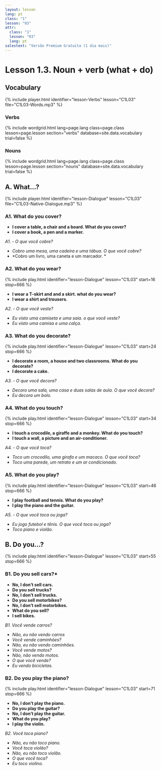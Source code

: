 ```yaml
---
layout: lesson
lang: pt
class: "1"
lesson: "03"
attr:
  class: "1"
  lesson: "03"
  lang: pt
salestext: "Versão Premium Gratuita (1 dia mais)"
---
```


# Lesson 1.3. Noun + verb (what + do)

## Vocabulary
{% include player.html identifier="lesson-Verbs" lesson="C1L03" file="C1L03-Words.mp3" %}

### Verbs

{% include wordgrid.html lang=page.lang
		class=page.class 
		lesson=page.lesson 
		section="verbs"
		database=site.data.vocabulary 
		trial=false %}

### Nouns
{% include wordgrid.html lang=page.lang
		class=page.class 
		lesson=page.lesson 
		section="nouns"
		database=site.data.vocabulary 
		trial=false %}



## A. What...?
{% include player.html identifier="lesson-Dialogue" lesson="C1L03" file="C1L03-Native-Dialogue.mp3" %}

### A1. What do you cover?

- **I cover a table, a chair and a board. What do you cover?**
- **I cover a book, a pen and a marker.**

*A1. - O que você cobre?*

- *Cobro uma mesa, uma cadeira e uma tábua. O que você cobre?*
- *Cobro um livro, uma caneta e um marcador. *

### A2. What do you wear?
{% include play.html identifier="lesson-Dialogue" lesson="C1L03" start=16 stop=666 %}

- **I wear a T-skirt and and a skirt. what do you wear?**
- **I wear a shirt and trousers.**

*A2. - O que você veste?*

- *Eu visto uma camiseta e uma saia. o que você veste?*
- *Eu visto uma camisa e uma calça.*

### A3. What do you decorate?
{% include play.html identifier="lesson-Dialogue" lesson="C1L03" start=24 stop=666 %}

- **I decorate a room, a house and two classrooms. What do you decorate?**
- **I decorate a cake.**

*A3. - O que você decora?*

- *Decoro uma sala, uma casa e duas salas de aula. O que você decora?*
- *Eu decora um bolo.*

### A4. What do you touch?
{% include play.html identifier="lesson-Dialogue" lesson="C1L03" start=34 stop=666 %}

- **I touch a crocodile, a giraffe and a monkey. What do you touch?**
- **I touch a wall, a picture and an air-conditioner.**

*A4. - O que você toca?*

- *Toco um crocodilo, uma girafa e um macaco. O que você toca?*
- *Toco uma parede, um retrato e um ar condicionado.*

### A5. What do you play?
{% include play.html identifier="lesson-Dialogue" lesson="C1L03" start=46 stop=666 %}

- **I play football and tennis. What do you play?**
- **I play the piano and the guitar.**

*A5. - O que você toca ou joga?*

- *Eu jogo futebol e tênis. O que você toca ou joga?*
- *Toco piano e violão.*


## B. Do you…?
{% include play.html identifier="lesson-Dialogue" lesson="C1L03" start=55 stop=666 %} 

### B1. Do you sell cars?*

- **No, I don’t sell cars.**
- **Do you sell trucks?**
- **No, I don’t sell trucks.**
- **Do you sell motorbikes?**
- **No, I don’t sell motorbikes.**
- **What do you sell?**
- **I sell bikes.**

*B1. Você vende carros?*

- *Não, eu não vendo carros*
- *Você vende caminhões?*
- *Não, eu não vendo caminhões.*
- *Você vende motos?*
- *Não, não vendo motos.*
- *O que você vende?*
- *Eu vendo bicicletas.*

### B2.  Do you play the piano?
{% include play.html identifier="lesson-Dialogue" lesson="C1L03" start=71 stop=666 %} 

- **No, I don’t play the piano.**
- **Do you play the guitar?**
- **No, I don’t play the guitar.**
- **What do you play?**
- **I play the violin.**

*B2. Você toca piano?*

- *Não, eu não toco piano.*
- *Você toca violão?*
- *Não, eu não toco violão.*
- *O que você toca?*
- *Eu toco violino.*

 